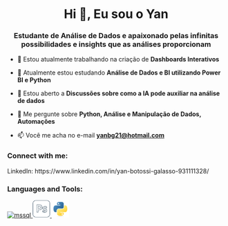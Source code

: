 <h1 align="center">Hi 👋, Eu sou o Yan</h1>
<h3 align="center">Estudante de Análise de Dados e apaixonado pelas infinitas possibilidades e insights que as análises proporcionam</h3>

- 🔭 Estou atualmente trabalhando na criação de **Dashboards Interativos**

- 🌱 Atualmente estou estudando **Análise de Dados e BI utilizando Power BI e Python**

- 🤝 Estou aberto a **Discussões sobre como a IA pode auxiliar na análise de dados**

- 💬 Me pergunte sobre **Python, Análise e Manipulação de Dados, Automações**

- 📫 Você me acha no e-mail **yanbg21@hotmail.com**

<h3 align="left">Connect with me:</h3>
LinkedIn: https://www.linkedin.com/in/yan-botossi-galasso-931111328/
<p align="left">
</p>

<h3 align="left">Languages and Tools:</h3>
<p align="left"> <a href="https://www.microsoft.com/en-us/sql-server" target="_blank" rel="noreferrer"> <img src="https://www.svgrepo.com/show/303229/microsoft-sql-server-logo.svg" alt="mssql" width="40" height="40"/> </a> <a href="https://www.photoshop.com/en" target="_blank" rel="noreferrer"> <img src="https://raw.githubusercontent.com/devicons/devicon/master/icons/photoshop/photoshop-line.svg" alt="photoshop" width="40" height="40"/> </a> <a href="https://www.python.org" target="_blank" rel="noreferrer"> <img src="https://raw.githubusercontent.com/devicons/devicon/master/icons/python/python-original.svg" alt="python" width="40" height="40"/> </a> </p>


<!---
yanzer0/yanzer0 is a ✨ special ✨ repository because its `README.md` (this file) appears on your GitHub profile.
You can click the Preview link to take a look at your changes.
--->

